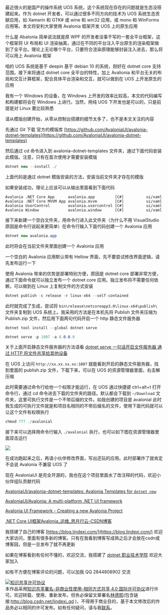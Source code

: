 
最近很火的是国产的操作系统 UOS 系统，这个系统现在存在的问题就是生态没搭建起来。作为 dotnet 开发者，可以通过很多不同方向的技术为 UOS 系统生态贡献应用，如 Xamarin 和 GTK# 或 wine 和 win32 应用，或 mono 和 WinForms 应用等。本文将安利大家使用 Avalonia 框架开发 UOS 上的原生应用

<!--more-->


<!-- 发布 -->

什么是 Abalonia 简单说法就是原 WPF 的开发者没事干写的一套全平台框架，这个框架将 UI 布局和 UI 渲染抽离，通过在不同的平台注入平台原生的渲染框架做到了全平台。理论上无论哪个平台，只要符合渲染原理能够封装注入进去，那么将可以用上 Avalonia 框架

咱的 UOS 系统是基于 deepin 基于 debian 10 的系统，刚好在 dotnet core 支持范围。接下来将通过 dotnet core 全平台的特性，加上 Avalionia 和平台无关的布局和交互计算框架，配合具体平台渲染和交互，就可以做到在 UOS 上开发原生的应用

我有一个 Windows 的设备，在 Windows 上开发的效率比较高，本文的代码编写和构建都将会在 Windows 上进行。当然，用纯 UOS 下开发也是可以的，只是前提是对 Linux 要比较熟悉

请从模版创建开始，从零从控制台搭建的细节太多了，也不是本文关注的内容

先通过 Git 下载 官方的模版库 [https://github.com/AvaloniaUI/avalonia-dotnet-templates](https://github.com/AvaloniaUI/avalonia-dotnet-templates)

然后通过 cd 命令进入到 avalonia-dotnet-templates 文件夹，通过下面代码安装此模版。注意，只有在首次使用才需要安装模版

```csharp
dotnet new --install ./
```

上面代码是通过 dotnet 模版安装的方法，安装当前文件夹才存在的模版

如果安装成功，理论上应该可以从输出里面看到下面代码

```
Avalonia .NET Core App      avalonia.app         [C#]          ui/xaml
Avalonia .NET Core MVVM App avalonia.mvvm        [C#]          ui/xaml
Avalonia UserControl        avalonia.usercontrol [C#]          ui/xaml
Avalonia Window             avalonia.window      [C#]          ui/xaml
```

接下来新建一个空白文件夹，用命令行进入此文件夹（为什么不用 VisualStudio 原因是命令行说起来更简单）在命令行输入下面代码创建一个 Avalonia 应用

```csharp
dotnet new avalonia.app
```

此时将会在当前文件夹里面创建一个 Avalonia 应用

一个空白的 Avalonia 应用默认带有 Hellow 界面，先不要尝试修改界面逻辑，请先发布运行一下

使用 Avalonia 带来的优势是部署特别方便，原因是 dotnet core 部署非常方便，通过下面命令就可以独立发布一个 dotnet core 应用。独立发布将不需要任何依赖，可以做到在 Linux 上复制文件的方式安装

```csharp
dotnet publish -c release -r linux-x64 --self-contained
```

此时就完成了生成，尝试将 `bin\release\netcoreapp3.0\linux-x64\publish\` 文件夹复制到 UOS 系统上。我采用的方法是在本机先将 Publish 文件夹压缩为 Publish.zip 文件，然后用下面两句代码开启一个 http 静态文件服务器

```csharp
dotnet tool install --global dotnet-serve

dotnet serve -p 1007 -a 0.0.0.0
```

关于上面开启静态文件服务器的方法请看 [dotnet serve 一句话开启文件服务器 通过 HTTP 将文件共享给其他设备](https://blog.lindexi.com/post/dotnet-serve-%E4%B8%80%E5%8F%A5%E8%AF%9D%E5%BC%80%E5%90%AF%E6%96%87%E4%BB%B6%E6%9C%8D%E5%8A%A1%E5%99%A8-%E9%80%9A%E8%BF%87-HTTP-%E5%B0%86%E6%96%87%E4%BB%B6%E5%85%B1%E4%BA%AB%E7%BB%99%E5%85%B6%E4%BB%96%E8%AE%BE%E5%A4%87.html )

在 UOS 上访问 `http://xx.xx.xx.xx:1007` 就能看到开启的静态文件服务器，找到里面的 publish.zip 文件，下载下来，可以在 UOS 的资源管理器里面，右击解压缩

此时需要通过命令行给他一个权限才能运行，在 UOS 通过快捷键 ctrl+alt+t 打开命令行，通过 cd 命令进去下载的文件夹的路径。默认都会下载到 `~/Download` 文件夹，这里可执行文件是一个不带后缀的文件。如我创建的项目是 avalonial 此时我生成的可执行文件就是和项目名相同的不带后缀名的文件，使用下面代码就可以让这个文件有权限执行

```csharp
chmod 777 ./avalonial
```

接下来可以选择用命令行输入 `./avalonial` 执行，也可以如下图在资源管理器里面双击运行

![](http://image.acmx.xyz/lindexi%2F2020-04-02_08-29-25.jpg)

在成功跑起来之后，再请小伙伴修改界面，写出还玩的应用。此时部署炸了就肯定不会说 Avalonia 不兼容 UOS 了

现在 AvaloniaUI 是完全开源的，我也在这个项目里面水了改注释的代码，欢迎小伙伴组队贡献代码

[AvaloniaUI/avalonia-dotnet-templates: Avalonia Templates for `dotnet new`](https://github.com/AvaloniaUI/avalonia-dotnet-templates )

[AvaloniaUI/Avalonia: A multi-platform .NET UI framework](https://github.com/AvaloniaUI/Avalonia )

[Avalonia UI Framework - Creating a new Avalonia Project](https://avaloniaui.net/docs/quickstart/create-new-project ) 

[.NET Core UI框架Avalonia_运维_思月行云-CSDN博客](https://blog.csdn.net/kenkao/article/details/84973130 )



我搭建了自己的博客 [https://blog.lindexi.com/](https://blog.lindexi.com/) 欢迎大家访问，里面有很多新的博客。只有在我看到博客写成熟之后才会放在csdn或博客园，但是一旦发布了就不再更新

如果在博客看到有任何不懂的，欢迎交流，我搭建了 [dotnet 职业技术学院](https://t.me/dotnet_campus) 欢迎大家加入

如有不方便在博客评论的问题，可以加我 QQ 2844808902 交流

<a rel="license" href="http://creativecommons.org/licenses/by-nc-sa/4.0/"><img alt="知识共享许可协议" style="border-width:0" src="https://licensebuttons.net/l/by-nc-sa/4.0/88x31.png" /></a><br />本作品采用<a rel="license" href="http://creativecommons.org/licenses/by-nc-sa/4.0/">知识共享署名-非商业性使用-相同方式共享 4.0 国际许可协议</a>进行许可。欢迎转载、使用、重新发布，但务必保留文章署名[林德熙](http://blog.csdn.net/lindexi_gd)(包含链接:http://blog.csdn.net/lindexi_gd )，不得用于商业目的，基于本文修改后的作品务必以相同的许可发布。如有任何疑问，请与我[联系](mailto:lindexi_gd@163.com)。